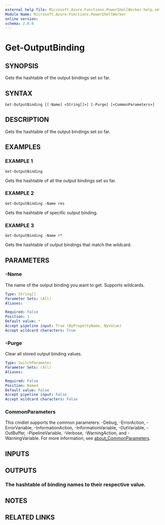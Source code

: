 ```yaml
---
external help file: Microsoft.Azure.Functions.PowerShellWorker-help.xml
Module Name: Microsoft.Azure.Functions.PowerShellWorker
online version:
schema: 2.0.0
---
```


# Get-OutputBinding

## SYNOPSIS
Gets the hashtable of the output bindings set so far.

## SYNTAX

```
Get-OutputBinding [[-Name] <String[]>] [-Purge] [<CommonParameters>]
```

## DESCRIPTION
Gets the hashtable of the output bindings set so far.

## EXAMPLES

### EXAMPLE 1
```
Get-OutputBinding
```

Gets the hashtable of all the output bindings set so far.

### EXAMPLE 2
```
Get-OutputBinding -Name res
```

Gets the hashtable of specific output binding.

### EXAMPLE 3
```
Get-OutputBinding -Name r*
```

Gets the hashtable of output bindings that match the wildcard.

## PARAMETERS

### -Name
The name of the output binding you want to get.
Supports wildcards.

```yaml
Type: String[]
Parameter Sets: (All)
Aliases:

Required: False
Position: 1
Default value: *
Accept pipeline input: True (ByPropertyName, ByValue)
Accept wildcard characters: True
```

### -Purge
Clear all stored output binding values.

```yaml
Type: SwitchParameter
Parameter Sets: (All)
Aliases:

Required: False
Position: Named
Default value: False
Accept pipeline input: False
Accept wildcard characters: False
```

### CommonParameters
This cmdlet supports the common parameters: -Debug, -ErrorAction, -ErrorVariable, -InformationAction, -InformationVariable, -OutVariable, -OutBuffer, -PipelineVariable, -Verbose, -WarningAction, and -WarningVariable. For more information, see [about_CommonParameters](http://go.microsoft.com/fwlink/?LinkID=113216).

## INPUTS

## OUTPUTS

### The hashtable of binding names to their respective value.
## NOTES

## RELATED LINKS
